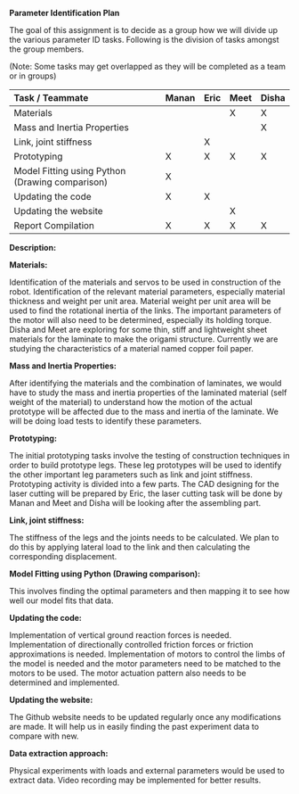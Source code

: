 ﻿**Parameter Identification Plan**

The goal of this assignment is to decide as a group how we will divide up the various parameter ID tasks. Following is the division of tasks amongst the group members.

(Note: Some tasks may get overlapped as they will be completed as a team or in groups)



|**Task / Teammate**|**Manan**|**Eric**|**Meet**|**Disha**|
| :- | :- | :- | :- | :- |
|Materials|||X|X|
|Mass and Inertia Properties||||X|
|Link, joint stiffness||X|||
|Prototyping|X|X|X|X|
|Model Fitting using Python (Drawing comparison)|X||||
|Updating the code|X|X|||
|Updating the website|||X||
|Report Compilation|X|X|X|X|














**Description:**

**Materials:**

Identification of the materials and servos to be used in construction of the robot. Identification of the relevant material parameters, especially material thickness and weight per unit area. Material weight per unit area will be used to find the rotational inertia of the links. The important parameters of the motor will also need to be determined, especially its holding torque. Disha and Meet are exploring for some thin, stiff and lightweight sheet materials for the laminate to make the origami structure. Currently we are studying the characteristics of a material named copper foil paper.

**Mass and Inertia Properties:**

After identifying the materials and the combination of laminates, we would have to study the mass and inertia properties of the laminated material (self weight of the material) to understand how the motion of the actual prototype will be affected due to the mass and inertia of the laminate. We will be doing load tests to identify these parameters.

**Prototyping:**

The initial prototyping tasks involve the testing of construction techniques in order to build prototype legs. These leg prototypes will be used to identify the other important leg parameters such as link and joint stiffness. Prototyping activity is divided into a few parts. The CAD designing for the laser cutting will be prepared by Eric, the laser cutting task will be done by Manan and Meet and Disha will be looking after the assembling part.  

**Link, joint stiffness:**

The stiffness of the legs and the joints needs to be calculated. We plan to do this by applying lateral load to the link and then calculating the corresponding displacement.

**Model Fitting using Python (Drawing comparison):**

This involves finding the optimal parameters and then mapping it to see how well our model fits that data.  

**Updating the code:**

Implementation of vertical ground reaction forces is needed. Implementation of directionally controlled friction forces or friction approximations is needed. Implementation of motors to control the limbs of the model is needed and the motor parameters need to be matched to the motors to be used. The motor actuation pattern also needs to be determined and implemented.

**Updating the website:**

The Github website needs to be updated regularly once any modifications are made. It will help us in easily finding the past experiment data to compare with new.  

**Data extraction approach:**

Physical experiments with loads and external parameters would be used to extract data. Video recording may be implemented for better results. 
